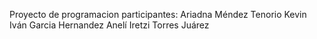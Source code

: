Proyecto de programacion 
participantes:
Ariadna Méndez Tenorio 
Kevin Iván Garcia Hernandez 
Anelí Iretzi Torres Juárez
